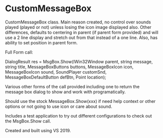 # CustomMessageBox

CustomMessageBox class.  Main reason created, no control over sounds played (played or not) unless losing
the icon image displayed also.  Other differences, defaults to centering in parent (if parent form
provided) and will use a 2 line display and stretch out from that instead of a one line.  Also,
has ability to set position in parent form.

Full Form call:

DialogResult res = MsgBox.Show(IWin32Window parent, string message, string title,
    MessageBoxButtons buttons, MessageBoxIcon icon, MessageBoxIcon sound, SoundPlayer customSnd,
    MessageBoxDefaultButton defBtn, Point location);

Various other forms of the call provided including one to return the message box dialog to
show and work with programatically.

Should use the stock MessageBox.Show(xxx) if need help context or other options or
not going to use icon or care about sound.

Includes a test application to try out different configurations to check out the MsgBox.Show call.

Created and built using VS 2019.
